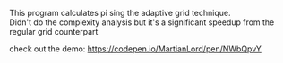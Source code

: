 This program calculates pi sing the adaptive grid technique.  
Didn't do the complexity analysis but it's a significant speedup from the regular grid counterpart

check out the demo: https://codepen.io/MartianLord/pen/NWbQpvY